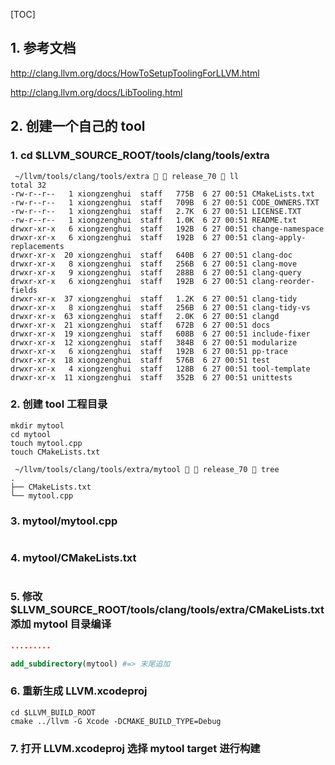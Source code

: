 [TOC]



## 1. 参考文档

http://clang.llvm.org/docs/HowToSetupToolingForLLVM.html

http://clang.llvm.org/docs/LibTooling.html



## 2. 创建一个自己的 tool

### 1. cd $LLVM_SOURCE_ROOT/tools/clang/tools/extra

```
 ~/llvm/tools/clang/tools/extra   release_70  ll
total 32
-rw-r--r--   1 xiongzenghui  staff   775B  6 27 00:51 CMakeLists.txt
-rw-r--r--   1 xiongzenghui  staff   709B  6 27 00:51 CODE_OWNERS.TXT
-rw-r--r--   1 xiongzenghui  staff   2.7K  6 27 00:51 LICENSE.TXT
-rw-r--r--   1 xiongzenghui  staff   1.0K  6 27 00:51 README.txt
drwxr-xr-x   6 xiongzenghui  staff   192B  6 27 00:51 change-namespace
drwxr-xr-x   6 xiongzenghui  staff   192B  6 27 00:51 clang-apply-replacements
drwxr-xr-x  20 xiongzenghui  staff   640B  6 27 00:51 clang-doc
drwxr-xr-x   8 xiongzenghui  staff   256B  6 27 00:51 clang-move
drwxr-xr-x   9 xiongzenghui  staff   288B  6 27 00:51 clang-query
drwxr-xr-x   6 xiongzenghui  staff   192B  6 27 00:51 clang-reorder-fields
drwxr-xr-x  37 xiongzenghui  staff   1.2K  6 27 00:51 clang-tidy
drwxr-xr-x   8 xiongzenghui  staff   256B  6 27 00:51 clang-tidy-vs
drwxr-xr-x  63 xiongzenghui  staff   2.0K  6 27 00:51 clangd
drwxr-xr-x  21 xiongzenghui  staff   672B  6 27 00:51 docs
drwxr-xr-x  19 xiongzenghui  staff   608B  6 27 00:51 include-fixer
drwxr-xr-x  12 xiongzenghui  staff   384B  6 27 00:51 modularize
drwxr-xr-x   6 xiongzenghui  staff   192B  6 27 00:51 pp-trace
drwxr-xr-x  18 xiongzenghui  staff   576B  6 27 00:51 test
drwxr-xr-x   4 xiongzenghui  staff   128B  6 27 00:51 tool-template
drwxr-xr-x  11 xiongzenghui  staff   352B  6 27 00:51 unittests
```

### 2. 创建 tool 工程目录

```
mkdir mytool
cd mytool
touch mytool.cpp
touch CMakeLists.txt
```

```
 ~/llvm/tools/clang/tools/extra/mytool   release_70  tree
.
├── CMakeLists.txt
└── mytool.cpp
```

### 3. mytool/mytool.cpp

```c++

```

### 4. mytool/CMakeLists.txt

```cmake

```

### 5. 修改 $LLVM_SOURCE_ROOT/tools/clang/tools/extra/CMakeLists.txt 添加 mytool 目录编译

```cmake
.........

add_subdirectory(mytool) #=> 末尾追加
```

### 6. 重新生成 LLVM.xcodeproj

```
cd $LLVM_BUILD_ROOT
cmake ../llvm -G Xcode -DCMAKE_BUILD_TYPE=Debug
```

### 7. 打开 LLVM.xcodeproj 选择 mytool target 进行构建

